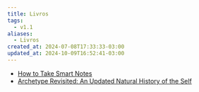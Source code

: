 ```yaml
---
title: Livros
tags:
  - v1.1
aliases:
  - Livros
created_at: 2024-07-08T17:33:33-03:00
updated_at: 2024-10-09T16:52:41-03:00
---
```

- [How to Take Smart Notes](../entrada/2024/07/08/How_to_Take_Smart_Notes.md)
- [Archetype Revisited: An Updated Natural History of the Self](../entrada/2024/07/18/Archetype_Revisited_An_Updated_Natural_History_of_the_Self.md)